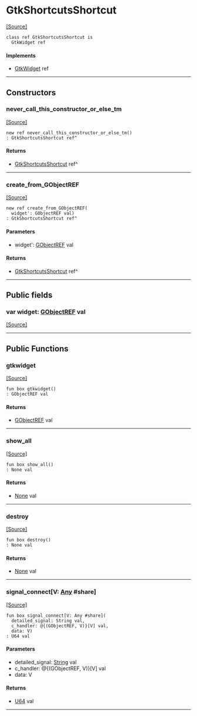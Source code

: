 # GtkShortcutsShortcut
<span class="source-link">[[Source]](src/gtk3/GtkShortcutsShortcut.md#L6)</span>
```pony
class ref GtkShortcutsShortcut is
  GtkWidget ref
```

#### Implements

* [GtkWidget](gtk3-GtkWidget.md) ref

---

## Constructors

### never_call_this_constructor_or_else_tm
<span class="source-link">[[Source]](src/gtk3/GtkShortcutsShortcut.md#L10)</span>


```pony
new ref never_call_this_constructor_or_else_tm()
: GtkShortcutsShortcut ref^
```

#### Returns

* [GtkShortcutsShortcut](gtk3-GtkShortcutsShortcut.md) ref^

---

### create_from_GObjectREF
<span class="source-link">[[Source]](src/gtk3/GtkShortcutsShortcut.md#L13)</span>


```pony
new ref create_from_GObjectREF(
  widget': GObjectREF val)
: GtkShortcutsShortcut ref^
```
#### Parameters

*   widget': [GObjectREF](gtk3-..-gobject-GObjectREF.md) val

#### Returns

* [GtkShortcutsShortcut](gtk3-GtkShortcutsShortcut.md) ref^

---

## Public fields

### var widget: [GObjectREF](gtk3-..-gobject-GObjectREF.md) val
<span class="source-link">[[Source]](src/gtk3/GtkShortcutsShortcut.md#L7)</span>



---

## Public Functions

### gtkwidget
<span class="source-link">[[Source]](src/gtk3/GtkShortcutsShortcut.md#L9)</span>


```pony
fun box gtkwidget()
: GObjectREF val
```

#### Returns

* [GObjectREF](gtk3-..-gobject-GObjectREF.md) val

---

### show_all
<span class="source-link">[[Source]](src/gtk3/GtkWidget.md#L4)</span>


```pony
fun box show_all()
: None val
```

#### Returns

* [None](builtin-None.md) val

---

### destroy
<span class="source-link">[[Source]](src/gtk3/GtkWidget.md#L7)</span>


```pony
fun box destroy()
: None val
```

#### Returns

* [None](builtin-None.md) val

---

### signal_connect\[V: [Any](builtin-Any.md) #share\]
<span class="source-link">[[Source]](src/gtk3/GtkWidget.md#L10)</span>


```pony
fun box signal_connect[V: Any #share](
  detailed_signal: String val,
  c_handler: @{(GObjectREF, V)}[V] val,
  data: V)
: U64 val
```
#### Parameters

*   detailed_signal: [String](builtin-String.md) val
*   c_handler: @{(GObjectREF, V)}[V] val
*   data: V

#### Returns

* [U64](builtin-U64.md) val

---

